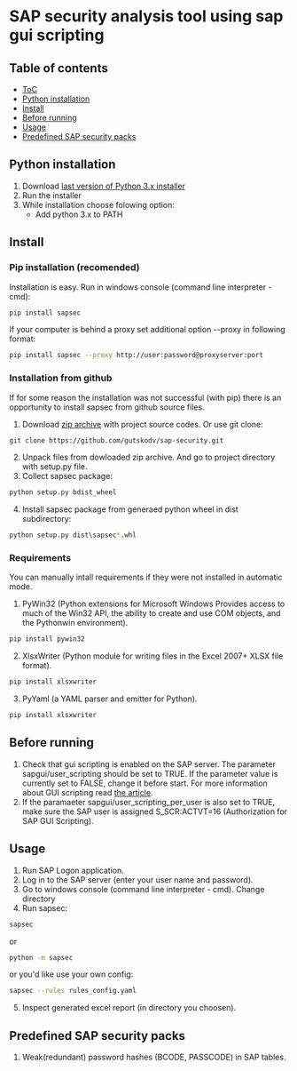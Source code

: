 # SAP security analysis tool using sap gui scripting

## Table of contents

* [ToC](#table-of-contents)
* [Python installation](#python-installation)
* [Install](#install)
* [Before running](#before-running)
* [Usage](#usage)
* [Predefined SAP security packs](#predefined-sap-security-packs)

## Python installation
1. Download [last version of Python 3.x installer](https://www.python.org/downloads/)
2. Run the installer
3. While installation choose folowing option:
    - Add python 3.x to PATH

## Install

### Pip installation (recomended)
Installation is easy. Run in windows console (command line interpreter - cmd):
```sh
pip install sapsec
```
If your computer is behind a proxy set additional option --proxy in following format: 
```sh
pip install sapsec --proxy http://user:password@proxyserver:port
```

### Installation from github
If for some reason the installation was not successful (with pip) there is an opportunity to install sapsec from github source files.
1. Download [zip archive](https://github.com/gutskodv/sap-security/archive/master.zip) with project source codes. Or use git clone:
```sh
git clone https://github.com/gutskodv/sap-security.git
```
2. Unpack files from dowloaded zip archive. And go to project directory with setup.py file.
3. Collect sapsec package:
```sh
python setup.py bdist_wheel
```
4. Install sapsec package from generaed python wheel in dist subdirectory:
```sh
python setup.py dist\sapsec*.whl
```

### Requirements
You can manually intall requirements if they were not installed in automatic mode.
1. PyWin32 (Python extensions for Microsoft Windows Provides access to much of the Win32 API, the ability to create and use COM objects, and the Pythonwin environment).
```sh
pip install pywin32
```
2. XlsxWriter (Python module for writing files in the Excel 2007+ XLSX file format).
```sh
pip install xlsxwriter
```
3. PyYaml (a YAML parser and emitter for Python).
```sh
pip install xlsxwriter
```

## Before running
1. Сheck that gui scripting is enabled on the SAP server. The parameter sapgui/user_scripting should be set to TRUE. If the parameter value is currently set to FALSE, change it before start. For more information about GUI scripting read [the article](https://blogs.sap.com/2012/10/08/introduction-to-sap-gui-scripting/).
2. If the paramaeter sapgui/user_scripting_per_user is also set to TRUE, make sure the SAP user is assigned S_SCR:ACTVT=16 (Authorization for SAP GUI Scripting).

## Usage
1. Run SAP Logon application.
2. Log in to the SAP server (enter your user name and password).
3. Go to windows console (command line interpreter - cmd). Change directory
4. Run sapsec:
```sh
sapsec
```
or
```sh
python -m sapsec
```
or you'd like use your own config:
```sh
sapsec --rules rules_config.yaml
```

5. Inspect generated excel report (in directory you choosen).

## Predefined SAP security packs
1. Weak(redundant) password hashes (BCODE, PASSCODE) in SAP tables.
